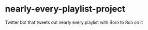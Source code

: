 # nearly-every-playlist-project
Twitter bot that tweets out nearly every playlist with Born to Run on it 

